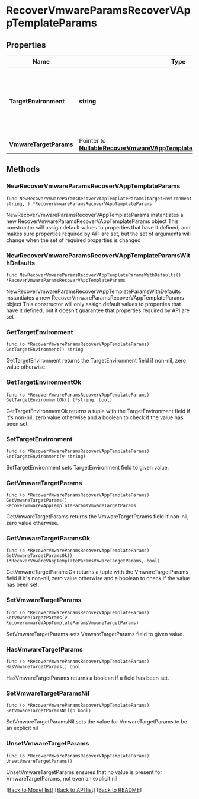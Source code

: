 # RecoverVmwareParamsRecoverVAppTemplateParams

## Properties

Name | Type | Description | Notes
------------ | ------------- | ------------- | -------------
**TargetEnvironment** | **string** | Specifies the environment of the recovery target. The corresponding params below must be filled out. | 
**VmwareTargetParams** | Pointer to [**NullableRecoverVmwareVAppTemplateParamsVmwareTargetParams**](RecoverVmwareVAppTemplateParamsVmwareTargetParams.md) |  | [optional] 

## Methods

### NewRecoverVmwareParamsRecoverVAppTemplateParams

`func NewRecoverVmwareParamsRecoverVAppTemplateParams(targetEnvironment string, ) *RecoverVmwareParamsRecoverVAppTemplateParams`

NewRecoverVmwareParamsRecoverVAppTemplateParams instantiates a new RecoverVmwareParamsRecoverVAppTemplateParams object
This constructor will assign default values to properties that have it defined,
and makes sure properties required by API are set, but the set of arguments
will change when the set of required properties is changed

### NewRecoverVmwareParamsRecoverVAppTemplateParamsWithDefaults

`func NewRecoverVmwareParamsRecoverVAppTemplateParamsWithDefaults() *RecoverVmwareParamsRecoverVAppTemplateParams`

NewRecoverVmwareParamsRecoverVAppTemplateParamsWithDefaults instantiates a new RecoverVmwareParamsRecoverVAppTemplateParams object
This constructor will only assign default values to properties that have it defined,
but it doesn't guarantee that properties required by API are set

### GetTargetEnvironment

`func (o *RecoverVmwareParamsRecoverVAppTemplateParams) GetTargetEnvironment() string`

GetTargetEnvironment returns the TargetEnvironment field if non-nil, zero value otherwise.

### GetTargetEnvironmentOk

`func (o *RecoverVmwareParamsRecoverVAppTemplateParams) GetTargetEnvironmentOk() (*string, bool)`

GetTargetEnvironmentOk returns a tuple with the TargetEnvironment field if it's non-nil, zero value otherwise
and a boolean to check if the value has been set.

### SetTargetEnvironment

`func (o *RecoverVmwareParamsRecoverVAppTemplateParams) SetTargetEnvironment(v string)`

SetTargetEnvironment sets TargetEnvironment field to given value.


### GetVmwareTargetParams

`func (o *RecoverVmwareParamsRecoverVAppTemplateParams) GetVmwareTargetParams() RecoverVmwareVAppTemplateParamsVmwareTargetParams`

GetVmwareTargetParams returns the VmwareTargetParams field if non-nil, zero value otherwise.

### GetVmwareTargetParamsOk

`func (o *RecoverVmwareParamsRecoverVAppTemplateParams) GetVmwareTargetParamsOk() (*RecoverVmwareVAppTemplateParamsVmwareTargetParams, bool)`

GetVmwareTargetParamsOk returns a tuple with the VmwareTargetParams field if it's non-nil, zero value otherwise
and a boolean to check if the value has been set.

### SetVmwareTargetParams

`func (o *RecoverVmwareParamsRecoverVAppTemplateParams) SetVmwareTargetParams(v RecoverVmwareVAppTemplateParamsVmwareTargetParams)`

SetVmwareTargetParams sets VmwareTargetParams field to given value.

### HasVmwareTargetParams

`func (o *RecoverVmwareParamsRecoverVAppTemplateParams) HasVmwareTargetParams() bool`

HasVmwareTargetParams returns a boolean if a field has been set.

### SetVmwareTargetParamsNil

`func (o *RecoverVmwareParamsRecoverVAppTemplateParams) SetVmwareTargetParamsNil(b bool)`

 SetVmwareTargetParamsNil sets the value for VmwareTargetParams to be an explicit nil

### UnsetVmwareTargetParams
`func (o *RecoverVmwareParamsRecoverVAppTemplateParams) UnsetVmwareTargetParams()`

UnsetVmwareTargetParams ensures that no value is present for VmwareTargetParams, not even an explicit nil

[[Back to Model list]](../README.md#documentation-for-models) [[Back to API list]](../README.md#documentation-for-api-endpoints) [[Back to README]](../README.md)


